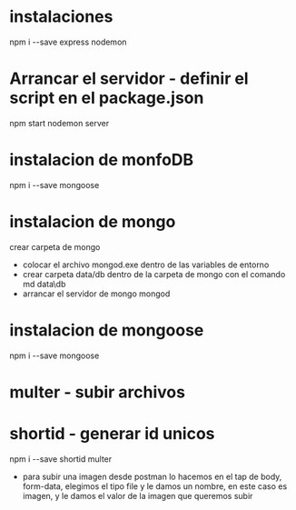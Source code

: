 # instalaciones
npm i --save express nodemon

# Arrancar el servidor - definir el script en el package.json
npm start
nodemon server

# instalacion de monfoDB
npm i --save mongoose

# instalacion de mongo
crear carpeta de mongo
- colocar el archivo mongod.exe dentro de las variables de entorno
- crear carpeta data/db  dentro de la carpeta de mongo
con el comando 
md data\db
- arrancar el servidor de mongo
mongod

# instalacion de mongoose
npm i --save mongoose

# multer - subir archivos
# shortid - generar id unicos
npm i --save shortid multer

- para subir una imagen desde postman lo hacemos en el tap de body, form-data, elegimos el tipo file y le damos un nombre, en este caso es imagen, y le damos el valor de la imagen que queremos subir